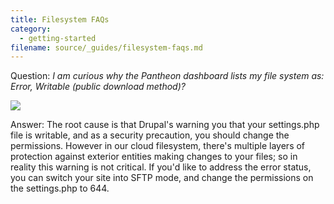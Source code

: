 ```yaml
---
title: Filesystem FAQs
category:
  - getting-started
filename: source/_guides/filesystem-faqs.md
---
```


Question: _I am curious why the Pantheon dashboard lists my file system as: Error, Writable (public download method)?_  


 ![](https://pantheon-systems.desk.com/customer/portal/attachments/284378)  


Answer: The root cause is that Drupal's warning you that your settings.php file is writable, and as a security precaution, you should change the permissions. However in our cloud filesystem, there's multiple layers of protection against exterior entities making changes to your files; so in reality this warning is not critical. If you'd like to address the error status, you can switch your site into SFTP mode, and change the permissions on the settings.php to 644.
